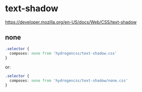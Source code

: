 # text-shadow

https://developer.mozilla.org/en-US/docs/Web/CSS/text-shadow

## none
```css
.selector {
  composes: none from 'hydrogencss/text-shadow.css'
}
```

or:
```css
.selector {
  composes: none from 'hydrogencss/text-shadow/none.css'
}
```

